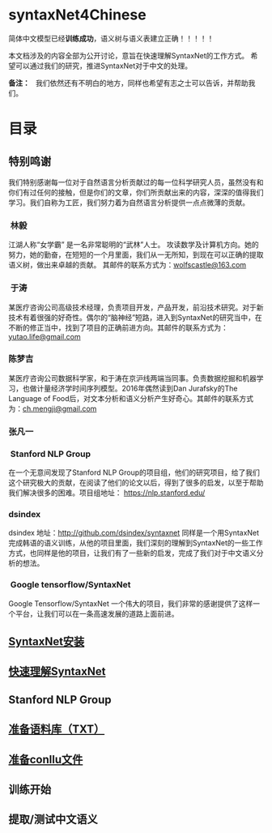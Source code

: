 # syntaxNet4Chinese

简体中文模型已经**训练成功**，语义树与语义表建立正确！！！！！

本文档涉及的内容全部为公开讨论，意旨在快速理解SyntaxNet的工作方式。
希望可以通过我们的研究，推进SyntaxNet对于中文的处理。

**备注：**  
我们依然还有不明白的地方，同样也希望有志之士可以告诉，并帮助我们。


# 目录
## 特别鸣谢
我们特别感谢每一位对于自然语言分析贡献过的每一位科学研究人员，虽然没有和你们有过任何的接触，但是你们的文章，你们所贡献出来的内容，深深的值得我们学习。我们自称为工匠，我们努力着为自然语言分析提供一点点微薄的贡献。
###  林毅
江湖人称“女学霸” 是一名非常聪明的“武林”人士。 攻读数学及计算机方向。她的努力，她的勤奋，在短短的一个月里面，我们从一无所知，到现在可以正确的提取语义树，做出来卓越的贡献。 其邮件的联系方式为：wolfscastle@163.com
###  于涛
某医疗咨询公司高级技术经理，负责项目开发，产品开发，前沿技术研究。对于新技术有着很强的好奇性。偶尔的“脑神经”短路，进入到SyntaxNet的研究当中，在不断的修正当中，找到了项目的正确前进方向。其邮件的联系方式为：yutao.life@gmail.com

### 陈梦吉
某医疗咨询公司数据科学家，和于涛在京沪线两端当同事。负责数据挖掘和机器学习，也做计量经济学时间序列模型。2016年偶然读到Dan Jurafsky的The Language of Food后，对文本分析和语义分析产生好奇心。其邮件的联系方式为：ch.mengji@gmail.com

### 张凡一

###  Stanford NLP Group
在一个无意间发现了Stanford NLP Group的项目组，他们的研究项目，给了我们这个研究极大的贡献，在阅读了他们的论文以后，得到了很多的启发，以至于帮助我们解决很多的困难。项目组地址： https://nlp.stanford.edu/
###  dsindex
dsindex 地址：http://github.com/dsindex/syntaxnet 同样是一个用SyntaxNet完成韩语的语义训练，从他的项目里面，我们深刻的理解到SyntaxNet的一些工作方式，也同样是他的项目，让我们有了一些新的启发，完成了我们对于中文语义分析的想法。
###  Google tensorflow/SyntaxNet
Google Tensorflow/SyntaxNet 一个伟大的项目，我们非常的感谢提供了这样一个平台，让我们可以在一条高速发展的道路上面前进。
## [SyntaxNet安装](https://github.com/yutaolife/syntaxNet4Chinese/blob/master/guide/zh/installSyntaxNet/install_tensorflow_syntaxNet_guide.md)
## [快速理解SyntaxNet](https://github.com/yutaolife/syntaxNet4Chinese/blob/master/guide/zh/syntaxNet_guide/understanding.md)
## Stanford NLP Group
## [准备语料库（TXT）](https://github.com/yutaolife/syntaxNet4Chinese/blob/master/guide/zh/prepareCorpus/corpus.md)
## [准备conllu文件](https://github.com/yutaolife/syntaxNet4Chinese/blob/master/guide/zh/conllu/conllu.md)
## 训练开始
## 提取/测试中文语义
